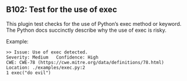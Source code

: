 ## B102: Test for the use of exec

This plugin test checks for the use of Python’s exec method or keyword.
The Python docs succinctly describe why the use of exec is risky.

Example:

<!-- -->

    >> Issue: Use of exec detected.
    Severity: Medium   Confidence: High
    CWE: CWE-78 (https://cwe.mitre.org/data/definitions/78.html)
    Location: ./examples/exec.py:2
    1 exec("do evil")